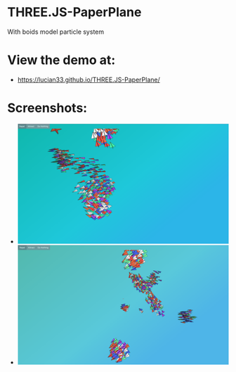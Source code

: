 # THREE.JS-PaperPlane
With boids model particle system 

# View the demo at:
- https://lucian33.github.io/THREE.JS-PaperPlane/
# Screenshots:
- <img src="https://github.com/lucian33/THREE.JS-PaperPlane/blob/master/screenshot1.png"/>
- <img src="https://github.com/lucian33/THREE.JS-PaperPlane/blob/master/screenshot2.png"/>
